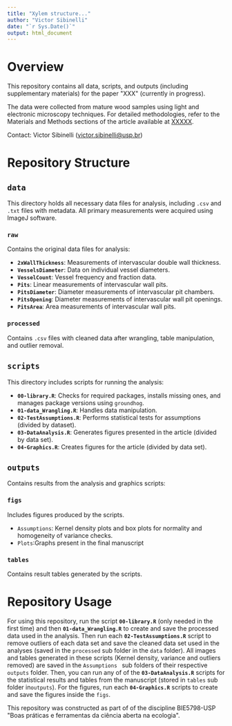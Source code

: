 ```yaml
---
title: "Xylem structure..."
author: "Victor Sibinelli"
date: "`r Sys.Date()`"
output: html_document
---
```


# Overview

This repository contains all data, scripts, and outputs (including supplementary materials) for the paper "XXX" (currently in progress).

The data were collected from mature wood samples using light and electronic microscopy techniques. For detailed methodologies, refer to the Materials and Methods sections of the article available at [XXXXX](xxxxx).

Contact: Victor Sibinelli (victor.sibinelli@usp.br)

# Repository Structure


## `data`
This directory holds all necessary data files for analysis, including `.csv` and `.txt` files with metadata. All primary measurements were acquired using ImageJ software.

### `raw`
Contains the original data files for analysis:

- **`2xWallThickness`**: Measurements of intervascular double wall thickness.
- **`VesselsDiameter`**: Data on individual vessel diameters.
- **`VesselCount`**: Vessel frequency and fraction data.
- **`Pits`**: Linear measurements of intervascular wall pits.
- **`PitsDiameter`**: Diameter measurements of intervascular pit chambers.
- **`PitsOpening`**: Diameter measurements of intervascular wall pit openings.
- **`PitsArea`**: Area measurements of intervascular wall pits.

### `processed`
Contains `.csv` files with cleaned data after wrangling, table manipulation, and outlier removal.


## `scripts`
This directory includes scripts for running the analysis:

- **`00-library.R`**: Checks for required packages, installs missing ones, and manages package versions using `groundhog`.
- **`01-data_Wrangling.R`**: Handles data manipulation.
- **`02-TestAssumptions.R`**: Performs statistical tests for assumptions (divided by dataset).
- **`03-DataAnalysis.R`**: Generates figures presented in the article (divided by data set).
- **`04-Graphics.R`**: Creates figures for the article (divided by data set).

## `outputs`
Contains results from the analysis and graphics scripts:

### `figs` 
Includes figures produced by the scripts.

- `Assumptions`: Kernel density plots and box plots for normality and homogeneity of variance checks.
- `Plots`:Graphs present in the final manuscript
  
### `tables`
Contains result tables generated by the scripts.


# Repository Usage

For using this repository, run the script **`00-library.R`** (only needed in the first time) and then **`01-data_Wrangling.R`** to create and save the processed data used in the analysis. Then run each **`02-TestAssumptions.R`** script to remove outliers of each data set and save the cleaned data set used in the analyses (saved in the `processed` sub folder in the `data` folder). All images and tables generated in these scripts (Kernel density, variance and outliers removed) are saved in the `Assumptions ` sub folders of their respective `outputs` folder. Then, you can run any of of the **`03-DataAnalysis.R`** scripts for the statistical results and tables from the manuscript (stored in `tables` sub folder in`outputs`). For the figures, run each **`04-Graphics.R`** scripts to create and save the figures inside the `figs`.


This repository was constructed as part of of the discipline BIE5798-USP "Boas práticas e ferramentas da ciência aberta na ecologia".







